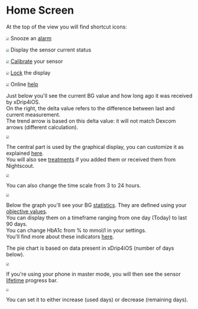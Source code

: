 # Home Screen

At the top of the view you will find shortcut icons:

<img src="../img/SnoozeIcon.png" style="zoom:50%;" />	Snooze an [alarm](../../configure/alarms)

<img src="../img/StatusIcon.png" style="zoom:50%;" />	Display the sensor current status

<img src="../img/CalibrateIcon.png" style="zoom:50%;" />	[Calibrate](../../configure/calibrate/) your sensor

<img src="../img/LockIcon.png" style="zoom:50%;" />	[Lock](../../configure/#home-view) the display

<img src="../img/HelpIcon.png" style="zoom:50%;" />	Online [help](../../configure/#help)

Just below you'll see the current BG value and how long ago it was received by xDrip4iOS.  
On the right, the delta value refers to the difference between last and current measurement.  
The trend arrow is based on this delta value: it will not match Dexcom arrows (different calculation).

 <img src="../img/TimeDeltaBG.png" style="zoom:50%;" />

The central part is used by the graphical display, you can customize it as explained [here](../../configure/#home-view).  
You will also see [treatments](../treatments) if you added them or received them from Nightscout.

<img src="../img/TreatmentsView.png" style="zoom:50%;" />

You can also change the time scale from 3 to 24 hours.

<img src="../img/XScale.png" style="zoom:50%;" />

Below the graph you'll see your BG [statistics](../../configure/#statistics). They are defined using your [objective values](../../configure/#objective-values).  
You can display them on a timeframe ranging from one day (Today) to last 90 days.  
You can change HbA1c from % to mmol/l in your settings.  
You'll find more about these indicators [here](https://diatribe.org/understanding-average-glucose-standard-deviation-cv-and-blood-sugar-variability).

The pie chart is based on data present in xDrip4iOS (number of days below).

<img src="../img/Stats.png" style="zoom:50%;" />

If you're using your phone in master mode, you will then see the sensor [lifetime](../../configure/#sensor-countdown) progress bar.

<img src="../img/SensorLife.png" style="zoom:46%;" />

You can set it to either increase (used days) or decrease (remaining days).